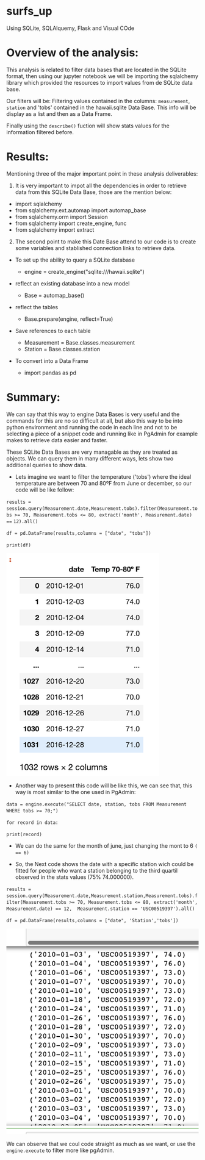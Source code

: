 # surfs_up
Using SQLite, SQLAlquemy, Flask and Visual COde

# Overview of the analysis:
This analysis is related to filter data bases that are located in the SQLite format, then using our jupyter notebook we will be importing the sqlalchemy library which provided the resources to import values from de SQLite data base.

Our filters will be: Filtering values contained in the columns: `measurement`, `station` and 'tobs' contained in the hawaii.sqlite Data Base.
This info will be display as a list and then as a Data Frame.

Finally using the `describe()` fuction will show stats values for the information filtered before.

# Results: 
Mentioning three of the major important point in these analysis deliverables:
1. It is very important to impot all the dependencies in order to retrieve data from this SQLite Data Base, those are the mention below:
  + import sqlalchemy
  + from sqlalchemy.ext.automap import automap_base
  + from sqlalchemy.orm import Session
  + from sqlalchemy import create_engine, func
  + from sqlalchemy import extract

2. The second point to make this Date Base attend to our code is to create some variables and stablished connection links to retrieve data.

- To set up the ability to query a SQLite database
  + engine = create_engine("sqlite:///hawaii.sqlite")
  
- reflect an existing database into a new model
  + Base = automap_base()
  
- reflect the tables
  + Base.prepare(engine, reflect=True)

- Save references to each table
  + Measurement = Base.classes.measurement
  + Station = Base.classes.station

- To convert into a Data Frame
  + import pandas as pd

# Summary:

We can say that this way to engine Data Bases is very useful and the commands for this are no so difficult at all, but also this way to be into python environment and running the code in each line and not to be selecting a piece of a snippet code and running like in PgAdmin for example makes to retrieve data easier and faster. 

These SQLite Data Bases are very managable as they are treated as objects. We can query them in many different ways, lets show two additional queries to show data.

+ Lets imagine we want to filter the temperature ('tobs') where the ideal temperature are between 70 and 80ºF from June or december, so our code will be like follow:

`results = session.query(Measurement.date,Measurement.tobs).filter(Measurement.tobs >= 70, Measurement.tobs <= 80, extract('month', Measurement.date) ==`    `12).all()`

`df = pd.DataFrame(results,columns = ["date", "tobs"])`

`print(df)`

![tobs_70_80](/Resources/temp_dec_70_80.png)


+ Another way to present this code will be like this, we can see that, this way is most similar to the one used in PgAdmin:

`data = engine.execute("SELECT date, station, tobs FROM Measurement WHERE tobs >= 70;")`

`for record in data:`
   
   `print(record)`

+ We can do the same for the month of june, just changing the mont to 6 `( == 6)`

+ So, the Next code shows the date with a specific station wich could be fitted for people who want a station belonging to the third quartil observed in the stats values (75%	74.000000).

`results = session.query(Measurement.date,Measurement.station,Measurement.tobs).filter(Measurement.tobs >= 70, Measurement.tobs <= 80, extract('month',` `Measurement.date) == 12,  Measurement.station == 'USC00519397').all()`

`df = pd.DataFrame(results,columns = ["date", 'Station','tobs'])`
 
 ![tobs_70_80_2](/Resources/filtering.png)

 We can observe that we coul code straight as much as we want, or use the `engine.execute` to filter more like pgAdmin.
 
 
